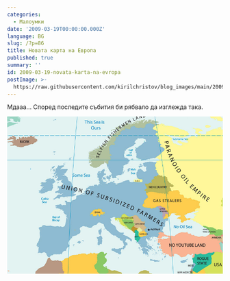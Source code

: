 ```yaml
---
categories:
  - Малоумки
date: '2009-03-19T00:00:00.000Z'
language: BG
slug: /?p=86
title: Новата карта на Европа
published: true
summary: ''
id: 2009-03-19-novata-karta-na-evropa
postImage: >-
  https://raw.githubusercontent.com/kirilchristov/blog_images/main/2009/03/00035950jpg.jpeg
---
```


Мдааа... Според последите събития би рябвало да изглежда така.

![00035950jpg](https://raw.githubusercontent.com/kirilchristov/blog_images/main/2009/03/00035950jpg.jpeg)
